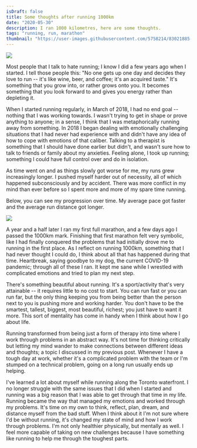 ```yaml
---
isDraft: false
title: Some thoughts after running 1000km
date: "2020-05-30"
description: I ran 1000 kilometres, here are some thoughts.
tags: "running, run, marathon"
thumbnail: "https://user-images.githubusercontent.com/5758214/83021885-ac524500-9ff8-11ea-827b-94e70c099d2d.jpeg"
---
```


<div class="image-wrapper"><img src="https://user-images.githubusercontent.com/5758214/83021885-ac524500-9ff8-11ea-827b-94e70c099d2d.jpeg"/></div>

Most people that I talk to hate running; I know I did a few years ago when I started. I tell those people this: "No one gets up one day and decides they love to run -- it's like wine, beer, and coffee; it's an acquired taste." It's something that you grow into, or rather grows onto you. It becomes something that you look forward to and gives you energy rather than depleting it.

When I started running regularly, in March of 2018, I had no end goal -- nothing that I was working towards. I wasn't trying to get in shape or prove anything to anyone; in a sense, I think that I was metaphorically running away from something. In 2018 I began dealing with emotionally challenging situations that I had never had experience with and didn't have any idea of how to cope with emotions of that caliber. Talking to a therapist is something that I should have done earlier but didn't, and wasn't sure how to talk to friends or family about my anxieties. Feeling alone, I took up running; something I could have full control over and do in isolation.

As time went on and as things slowly got worse for me, my runs grew increasingly longer. I pushed myself harder out of necessity, all of which happened subconsciously and by accident. There was more conflict in my mind than ever before so I spent more and more of my spare time running.

Below, you can see my progression over time. My average pace got faster and the average run distance got longer.
 
  <img src="https://user-images.githubusercontent.com/5758214/82937980-174f3d80-9f5f-11ea-8d50-1f60732d4279.jpeg"/>

A year and a half later I ran my first full marathon, and a few days ago I passed the 1000km mark. Finishing that first marathon felt very symbolic, like I had finally conquered the problems that had initially drove me to running in the first place. As I reflect on running 1000km, something that I had never thought I could do, I think about all that has happened during that time. Heartbreak, saying goodbye to my dog, the current COVID-19 pandemic; through all of these I ran. It kept me sane while I wrestled with complicated emotions and tried to plan my next step.

There's something beautiful about running. It's a sport/activity that's very attainable -- it requires little to no cost to start. You can run fast or you can run far, but the only thing keeping you from being better than the person next to you is pushing more and working harder. You don't have to be the smartest, tallest, biggest, most beautiful, richest; you just have to want it more. This sort of mentality has come in handy when I think about how I go about life.

Running transformed from being just a form of therapy into time where I work through problems in an abstract way. It's not time for thinking critically but letting my mind wander to make connections between different ideas and thoughts; a topic I discussed in my previous post. Whenever I have a tough day at work, whether it's a complicated problem with the team or I'm stumped on a technical problem, going on a long run usually ends up helping.

I've learned a lot about myself while running along the Toronto waterfront. I no longer struggle with the same issues that I did when I started and running was a big reason that I was able to get through that time in my life. Running became the way that managed my emotions and worked through my problems. It's time on my own to think, reflect, plan, dream, and distance myself from the bad stuff. When I think about it I'm not sure where I'd be without running, it's changed my state of mind and how I work through problems. I'm not only healthier physically, but mentally as well. I feel more capable of taking on new challenges because I have something like running to help me through the toughest parts.
